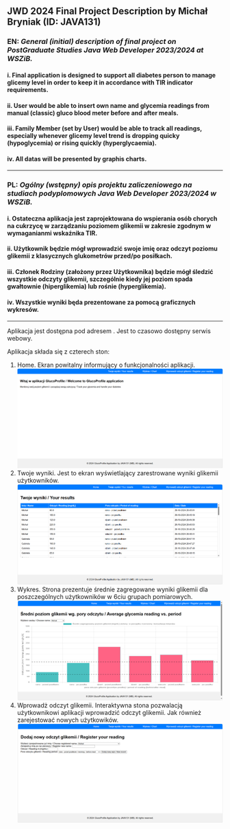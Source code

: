 ## JWD 2024 Final Project Description by Michał Bryniak (ID: JAVA131)

### EN: _General (initial) description of final project on PostGraduate Studies Java Web Developer 2023/2024 at WSZiB._

#### i. Final application is designed to support all diabetes person to manage glicemy level in order to keep it in accordance with TIR indicator requirements. 

#### ii. User would be able to insert own name and glycemia readings from manual (classic) gluco blood meter before and after meals.

#### iii. Family Member (set by User) would be able to track all readings, especially whenever glicemy level trend is dropping quicky (hypoglycemia) or rising quickly (hyperglycaemia).

#### iv. All datas will be presented by graphis charts. 

***

### PL: _Ogólny (wstępny) opis projektu zaliczeniowego na studiach podyplomowych Java Web Developer 2023/2024 w WSZiB._

#### i. Ostateczna aplikacja jest zaprojektowana do wspierania osób chorych na cukrzycę w zarządzaniu poziomem glikemii w zakresie zgodnym w wymaganianmi wskaźnika TIR. 

#### ii. Użytkownik będzie mógł wprowadzić swoje imię oraz odczyt poziomu glikemii z klasycznych glukometrów przed/po posiłkach.

#### iii. Członek Rodziny (założony przez Użytkownika) będzie mógł śledzić wszystkie odczyty glikemii, szczególnie kiedy jej poziom spada gwałtownie (hiperglikemia) lub rośnie (hyperglikemia).

#### iv. Wszystkie wyniki będa prezentowane za pomocą graficznych wykresów. 

***

Aplikacja jest dostępna pod adresem . Jest to czasowo dostępny serwis webowy.

Aplikacja składa się z czterech ston:

1. Home. Ekran powitalny informujący o funkcjonalności aplikacji.
![img.png](home.png)
2. Twoje wyniki. Jest to ekran wyświetlający zarestrowane wyniki glikemii użytkowników.
![img.png](records.png)
3. Wykres. Strona prezentuje średnie zagregowane wyniki glikemii dla poszczególnych użytkowników w 6ciu grupach pomiarowych.
![img.png](chart.png)
4. Wprowadż odczyt glikemii. Interaktywna stona pozwalacją użytkownikowi aplikacji wprowadzić odczyt glikemii. Jak również zarejestować nowych użytkowików.
![img.png](add-record.png)